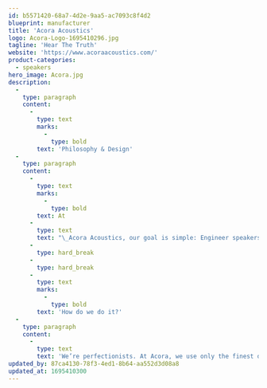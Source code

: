 ```yaml
---
id: b5571420-68a7-4d2e-9aa5-ac7093c8f4d2
blueprint: manufacturer
title: 'Acora Acoustics'
logo: Acora-Logo-1695410296.jpg
tagline: 'Hear The Truth'
website: 'https://www.acoraacoustics.com/'
product-categories:
  - speakers
hero_image: Acora.jpg
description:
  -
    type: paragraph
    content:
      -
        type: text
        marks:
          -
            type: bold
        text: 'Philosophy & Design'
  -
    type: paragraph
    content:
      -
        type: text
        marks:
          -
            type: bold
        text: At
      -
        type: text
        text: "\_Acora Acoustics, our goal is simple: Engineer speakers that bring your music to life. Our loudspeakers are crafted to let pure sound take the stage, directly connecting you to the heart of your music with all its natural colors, just as the artist created it. True, unadulterated sound. Audiophiles often tell us, “It sounds like live music, not a reproduction!” With our speakers, you don’t just listen to music. You experience it."
      -
        type: hard_break
      -
        type: hard_break
      -
        type: text
        marks:
          -
            type: bold
        text: 'How do we do it?'
  -
    type: paragraph
    content:
      -
        type: text
        text: 'We’re perfectionists. At Acora, we use only the finest drivers, crossover components, wiring, binding posts, dampening materials, and screws. Each and every component is hand-picked and screened for quality, first through meticulous measurement, and then by thousands of hours of extensive listening. The integration between all parts must be seamless with musical synergy and transparency. We’re music lovers too. We know that when it comes to audio performance, nothing short of perfection will do.'
updated_by: 87ca4130-78f3-4ed1-8b64-aa552d3d08a8
updated_at: 1695410300
---
```

